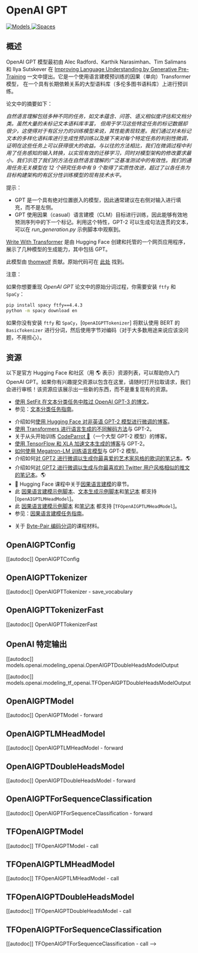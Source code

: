 <!--
版权所有 2020 年 HuggingFace 团队。版权所有。

根据 Apache 许可证第 2 版（“许可证”），你不得不遵守以下内容使用此文件，除非符合许可证的要求。
你可以在以下网址获取许可证的副本：

http://www.apache.org/licenses/LICENSE-2.0

除非适用的法律要求或书面同意，否则根据许可证分发的软件默认处于“按原样”状态，
不附带任何明示或暗示的担保或条件。请参阅许可证以了解许可证下的特定语言管理权和限制。

⚠️ 请注意，此文件采用 Markdown 格式，但包含我们的文档生成器（类似于 MDX）的特定语法，
可能在你的 Markdown 查看器中无法正确呈现。

-->

# OpenAI GPT

<div class="flex flex-wrap space-x-1">
<a href="https://huggingface.co/models?filter=openai-gpt">
<img alt="Models" src="https://img.shields.io/badge/All_model_pages-openai--gpt-blueviolet">
</a>
<a href="https://huggingface.co/spaces/docs-demos/openai-gpt">
<img alt="Spaces" src="https://img.shields.io/badge/%F0%9F%A4%97%20Hugging%20Face-Spaces-blue">
</a>
</div>

## 概述

OpenAI GPT 模型最初由 Alec Radford、Karthik Narasimhan、Tim Salimans 和 Ilya Sutskever 在
[Improving Language Understanding by Generative Pre-Training](https://s3-us-west-2.amazonaws.com/openai-assets/research-covers/language-unsupervised/language_understanding_paper.pdf)
一文中提出。它是一个使用语言建模预训练的因果（单向）Transformer 模型，
在一个具有长期依赖关系的大型语料库（多伦多图书语料库）上进行预训练。

论文中的摘要如下：

*自然语言理解包括多种不同的任务，如文本蕴含、问答、语义相似度评估和文档分类。虽然大量的未标记文本语料库丰富，
但用于学习这些特定任务的标记数据却很少，这使得对于有区分力的训练模型来说，其性能表现较差。我们通过对未标记文本的多样化语料库进行生成性预训练以及接下来对每个特定任务的判别性微调，证明在这些任务上可以获得很大的收益。与以往的方法相比，我们在微调过程中利用了任务感知的输入转换，以实现有效的迁移学习，同时对模型架构的修改要求最小。我们示范了我们的方法在自然语言理解的广泛基准测试中的有效性。我们的通用任务无关模型在 12 个研究任务中有 9 个取得了实质性改进，超过了以各任务为目标构建架构的有区分性训练模型的现有技术水平。*

提示：

- GPT 是一个具有绝对位置嵌入的模型，因此通常建议在右侧对输入进行填充，而不是左侧。
- GPT 使用因果（casual）语言建模（CLM）目标进行训练，因此能够有效地预测序列中的下一个标记。利用这个特性，GPT-2 可以生成句法连贯的文本，可以在 *run_generation.py* 示例脚本中观察到。

[Write With Transformer](https://transformer.huggingface.co/doc/gpt) 是由 Hugging Face 创建和托管的一个网页应用程序，展示了几种模型的生成能力，其中包括 GPT。

此模型由 [thomwolf](https://huggingface.co/thomwolf) 贡献。原始代码可在 [此处](https://github.com/openai/finetune-transformer-lm) 找到。

注意：

如果你想要重现 *OpenAI GPT* 论文中的原始分词过程，你需要安装 `ftfy` 和 `SpaCy`：

```bash
pip install spacy ftfy==4.4.3
python -m spacy download en
```

如果你没有安装 `ftfy` 和 `SpaCy`，[`OpenAIGPTTokenizer`] 将默认使用 BERT 的 `BasicTokenizer` 进行分词，然后使用字节对编码（对于大多数用途来说应该没问题，不用担心）。

## 资源

以下是官方 Hugging Face 和社区（用 🌎 表示）资源列表，可以帮助你入门 OpenAI GPT。如果你有兴趣提交资源以包含在这里，请随时打开拉取请求，我们会进行审核！该资源应该展示出一些新的东西，而不是重复现有的资源。

<PipelineTag pipeline="text-classification"/>

- [使用 SetFit 在文本分类任务中胜过 OpenAI GPT-3 的博文](https://www.philschmid.de/getting-started-setfit)。
- 参见：[文本分类任务指南](../tasks/sequence_classification)。

<PipelineTag pipeline="text-generation"/>

- 介绍如何[使用 Hugging Face 对非英语 GPT-2 模型进行微调的博客](https://www.philschmid.de/fine-tune-a-non-english-gpt-2-model-with-huggingface)。
- [使用 Transformers 进行语言生成的不同解码方法](https://huggingface.co/blog/how-to-generate)与 GPT-2。
- 关于从头开始训练 [CodeParrot 🦜](https://huggingface.co/blog/codeparrot)（一个大型 GPT-2 模型）的博客。
- [使用 TensorFlow 和 XLA 加速文本生成的博客](https://huggingface.co/blog/tf-xla-generate)与 GPT-2。
- [如何使用 Megatron-LM 训练语言模型](https://huggingface.co/blog/megatron-training)与 GPT-2 模型。
- 介绍如何[对 GPT2 进行微调以生成你最喜爱的艺术家风格的歌词的笔记本](https://colab.research.google.com/github/AlekseyKorshuk/huggingartists/blob/master/huggingartists-demo.ipynb)。🌎
- 介绍如何[对 GPT2 进行微调以生成与你最喜欢的 Twitter 用户风格相似的推文的笔记本](https://colab.research.google.com/github/borisdayma/huggingtweets/blob/master/huggingtweets-demo.ipynb)。🌎
- 🤗 Hugging Face 课程中关于[因果语言建模](https://huggingface.co/course/en/chapter7/6?fw=pt#training-a-causal-language-model-from-scratch)的章节。
- 此 [因果语言建模示例脚本](https://github.com/huggingface/transformers/tree/main/examples/pytorch/language-modeling#gpt-2gpt-and-causal-language-modeling)、[文本生成示例脚本](https://github.com/huggingface/transformers/blob/main/examples/pytorch/text-generation/run_generation.py)和[笔记本](https://colab.research.google.com/github/huggingface/notebooks/blob/main/examples/language_modeling.ipynb) 都支持 [`OpenAIGPTLMHeadModel`]。
- 此 [因果语言建模示例脚本](https://github.com/huggingface/transformers/tree/main/examples/tensorflow/language-modeling#run_clmpy) 和[笔记本](https://colab.research.google.com/github/huggingface/notebooks/blob/main/examples/language_modeling-tf.ipynb) 都支持 [`TFOpenAIGPTLMHeadModel`]。
- 参见：[因果语言建模任务指南](../tasks/language_modeling)。

<PipelineTag pipeline="token-classification"/>

- 关于 [Byte-Pair 编码分词](https://huggingface.co/course/en/chapter6/5)的课程材料。

## OpenAIGPTConfig

[[autodoc]] OpenAIGPTConfig

## OpenAIGPTTokenizer

[[autodoc]] OpenAIGPTTokenizer
    - save_vocabulary

## OpenAIGPTTokenizerFast

[[autodoc]] OpenAIGPTTokenizerFast

## OpenAI 特定输出

[[autodoc]] models.openai.modeling_openai.OpenAIGPTDoubleHeadsModelOutput

[[autodoc]] models.openai.modeling_tf_openai.TFOpenAIGPTDoubleHeadsModelOutput

## OpenAIGPTModel

[[autodoc]] OpenAIGPTModel
    - forward

## OpenAIGPTLMHeadModel

[[autodoc]] OpenAIGPTLMHeadModel
    - forward

## OpenAIGPTDoubleHeadsModel

[[autodoc]] OpenAIGPTDoubleHeadsModel
    - forward

## OpenAIGPTForSequenceClassification

[[autodoc]] OpenAIGPTForSequenceClassification
    - forward

## TFOpenAIGPTModel

[[autodoc]] TFOpenAIGPTModel
    - call

## TFOpenAIGPTLMHeadModel

[[autodoc]] TFOpenAIGPTLMHeadModel
    - call

## TFOpenAIGPTDoubleHeadsModel

[[autodoc]] TFOpenAIGPTDoubleHeadsModel
    - call

## TFOpenAIGPTForSequenceClassification

[[autodoc]] TFOpenAIGPTForSequenceClassification
    - call
-->